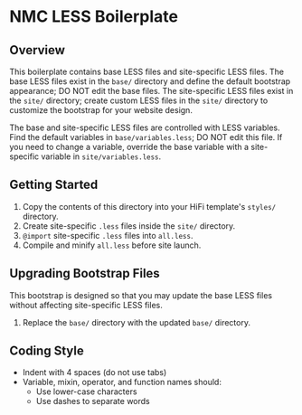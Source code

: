 # NMC LESS Boilerplate

## Overview

This boilerplate contains base LESS files and site-specific LESS files. The base LESS files exist in the `base/` directory and define the default bootstrap appearance; DO NOT edit the base files. The site-specific LESS files exist in the `site/` directory; create custom LESS files in the `site/` directory to customize the bootstrap for your website design.

The base and site-specific LESS files are controlled with LESS variables. Find the default
variables in `base/variables.less`; DO NOT edit this file. If you need to change a variable, override the base variable with a site-specific variable in `site/variables.less`.

## Getting Started

1. Copy the contents of this directory into your HiFi template's `styles/` directory.
2. Create site-specific `.less` files inside the `site/` directory.
3. `@import` site-specific `.less` files into `all.less`.
4. Compile and minify `all.less` before site launch.

## Upgrading Bootstrap Files

This bootstrap is designed so that you may update the base LESS files without affecting site-specific LESS files.

1. Replace the `base/` directory with the updated `base/` directory.

## Coding Style

* Indent with 4 spaces (do not use tabs)
* Variable, mixin, operator, and function names should:
    * Use lower-case characters
    * Use dashes to separate words